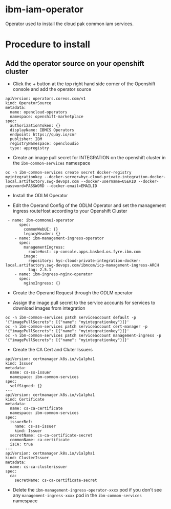 # ibm-iam-operator
Operator used to install the cloud pak common iam services.


# Procedure to install


## Add the operator source on your openshift cluster

- Click the + button at the top right hand side corner of the Openshift console and add the operator source
```
apiVersion: operators.coreos.com/v1
kind: OperatorSource
metadata:
  name: opencloud-operators
  namespace: openshift-marketplace
spec:
  authorizationToken: {}
  displayName: IBMCS Operators
  endpoint: https://quay.io/cnr
  publisher: IBM
  registryNamespace: opencloudio
  type: appregistry
```

- Create an image pull secret for INTEGRATION on the openshift cluster in the `ibm-common-services` namespace

`oc -n ibm-common-services create secret docker-registry myintegrationkey --docker-server=hyc-cloud-private-integration-docker-local.artifactory.swg-devops.com --docker-username=USERID --docker-password=PASSWORD --docker-email=EMAILID`

- Install the ODLM Operator 

- Edit the Operand Config of the ODLM Operator and set the management ingress routeHost according to your Openshift Cluster
```
 - name: ibm-commonui-operator
      spec:
        commonWebUI: {}
        legacyHeader: {}
    - name: ibm-management-ingress-operator
      spec:
        managementIngress:
          routeHost: cp-console.apps.basked.os.fyre.ibm.com
        image:
          repository: hyc-cloud-private-integration-docker-local.artifactory.swg-devops.com/ibmcom/icp-management-ingress-ARCH
          tag: 2.5.1
    - name: ibm-ingress-nginx-operator
      spec:
        nginxIngress: {}
```

- Create the Operand Request through the ODLM operator

- Assign the image pull secret to the service accounts for services to download images from integration
```
oc -n ibm-common-services patch serviceaccount default -p '{"imagePullSecrets": [{"name": "myintegrationkey"}]}'
oc -n ibm-common-services patch serviceaccount cert-manager -p '{"imagePullSecrets": [{"name": "myintegrationkey"}]}'
oc -n ibm-common-services patch serviceaccount management-ingress -p '{"imagePullSecrets": [{"name": "myintegrationkey"}]}'
```

- Create the CA Cert and Cluter Issuers
```
apiVersion: certmanager.k8s.io/v1alpha1
kind: Issuer
metadata:
  name: cs-ss-issuer
  namespace: ibm-common-services
spec:
  selfSigned: {}
---
apiVersion: certmanager.k8s.io/v1alpha1
kind: Certificate
metadata:
  name: cs-ca-certificate
  namespace: ibm-common-services
spec:
  issuerRef:
    name: cs-ss-issuer
    kind: Issuer
  secretName: cs-ca-certificate-secret
  commonName: ca-certificate
  isCA: true
---
apiVersion: certmanager.k8s.io/v1alpha1
kind: ClusterIssuer
metadata:
  name: cs-ca-clusterissuer
spec:
  ca:
    secretName: cs-ca-certificate-secret
```

- Delete the `ibm-management-ingress-operator-xxxx` pod if you don't see any `management-ingress-xxxx` pod in the `ibm-common-services` namespace
